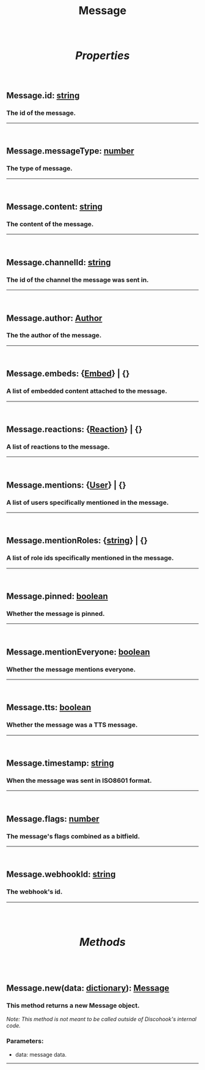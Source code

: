 # <p align = "center">**Message**</p>

<br>

# <p align = "center">*Properties*</p>

<br>

## <p align = "left">**Message.id**: [string](https://create.roblox.com/docs/scripting/luau/strings)</p>
### <p align = "left">The id of the message.</p>
---
<br>

## <p align = "left">**Message.messageType**: [number](https://create.roblox.com/docs/scripting/luau/numbers)</p>
### <p align = "left">The type of message.</p>
---

<br>

## <p align = "left">**Message.content**: [string](https://create.roblox.com/docs/scripting/luau/strings)</p>
### <p align = "left">The content of the message.</p>
---
<br>

## <p align = "left">**Message.channelId**: [string](https://create.roblox.com/docs/scripting/luau/strings)</p>
### <p align = "left">The id of the channel the message was sent in.</p>
---
<br>

## <p align = "left">**Message.author**: [Author](/docs/Author.md)</p>
### <p align = "left">The the author of the message.</p>
---
<br>

## <p align = "left">**Message.embeds**: {[Embed](/docs/Embed.md)} | {}</p>
### <p align = "left">A list of embedded content attached to the message.</p>
---
<br>

## <p align = "left">**Message.reactions**: {[Reaction](/docs/Reaction.md)} | {}</p>
### <p align = "left">A list of reactions to the message.</p>
---
<br>

## <p align = "left">**Message.mentions**: {[User](/docs/User.md)} | {}</p>
### <p align = "left">A list of users specifically mentioned in the message.</p>
---
<br>

## <p align = "left">**Message.mentionRoles**: {[string](https://create.roblox.com/docs/scripting/luau/strings)} | {}</p>
### <p align = "left">A list of role ids specifically mentioned in the message.</p>
---
<br>

## <p align = "left">**Message.pinned**: [boolean](https://create.roblox.com/docs/scripting/luau/booleans)</p>
### <p align = "left">Whether the message is pinned.</p>
---
<br>

## <p align = "left">**Message.mentionEveryone**: [boolean](https://create.roblox.com/docs/scripting/luau/booleans)</p>
### <p align = "left">Whether the message mentions everyone.</p>
---
<br>

## <p align = "left">**Message.tts**: [boolean](https://create.roblox.com/docs/scripting/luau/booleans)</p>
### <p align = "left">Whether the message was a TTS message.</p>
---
<br>

## <p align = "left">**Message.timestamp**: [string](https://create.roblox.com/docs/scripting/luau/strings)</p>
### <p align = "left">When the message was sent in ISO8601 format.</p>
---
<br>

## <p align = "left">**Message.flags**: [number](https://create.roblox.com/docs/scripting/luau/numbers)</p>
### <p align = "left">The message's flags combined as a bitfield.</p>
---
<br>

## <p align = "left">**Message.webhookId**: [string](https://create.roblox.com/docs/scripting/luau/strings)</p>
### <p align = "left">The webhook's id.</p>
---

<br>
<br>

# <p align = "center">*Methods*</p>

<br>
<br>

## <p align = "left">**Message.new**(data: [dictionary](https://create.roblox.com/docs/scripting/luau/tables#dictionaries)): [Message](/docs/Message.md)</p>
### <p align = "left">This method returns a new Message object.</p>

*<p align = "left">Note: This method is not meant to be called outside of Discohook's internal code.</p>*

### <p align = "left">Parameters:<p>

- data: message data.
---